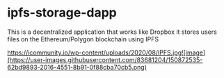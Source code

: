 # ipfs-storage-dapp
This is a decentralized application that works like Dropbox it stores users files on the Ethereum/Polygon blockchain using IPFS

https://icommunity.io/wp-content/uploads/2020/08/IPFS.jpg![image](https://user-images.githubusercontent.com/83681204/150872535-62bd9893-2016-4551-8b91-0f88cba70cb5.png)

